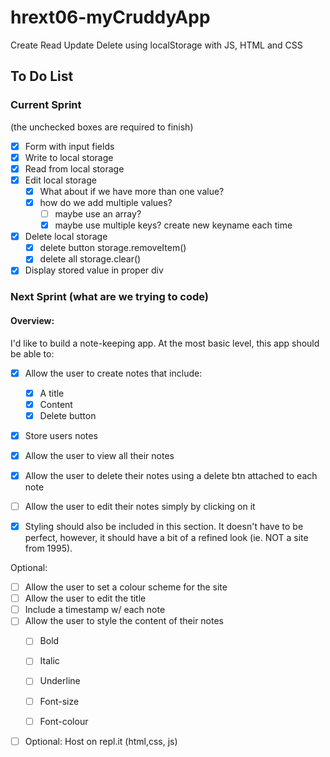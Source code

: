 # hrext06-myCruddyApp
Create Read Update Delete using localStorage with JS, HTML and CSS


## To Do List

### Current Sprint
(the unchecked boxes are required to finish)
- [x] Form with input fields
- [x] Write to local storage
- [x] Read from local storage
- [x] Edit local storage
    - [x] What about if we have more than one value?
    - [x] how do we add multiple values?
        - [ ] maybe use an array?
        - [x] maybe use multiple keys? create new keyname each time

- [x] Delete local storage
    - [x] delete button storage.removeItem()
    - [x] delete all storage.clear()
- [x] Display stored value in proper div

### Next Sprint (what are we trying to code)
#### Overview:
I'd like to build a note-keeping app. At the most basic level, this app should be able to:

- [x] Allow the user to create notes that include:
    - [x] A title
    - [x] Content
    - [x] Delete button
- [x] Store users notes
- [x] Allow the user to view all their notes
- [x] Allow the user to delete their notes using a delete btn attached to each note
- [ ] Allow the user to edit their notes simply by clicking on it

- [x] Styling should also be included in this section. It doesn't have to be perfect, however, it should have a bit of a refined look (ie. NOT a site from 1995).

Optional:

- [ ] Allow the user to set a colour scheme for the site
- [ ] Allow the user to edit the title
- [ ] Include a timestamp w/ each note
- [ ] Allow the user to style the content of their notes
    - [ ] Bold
    - [ ] Italic
    - [ ] Underline
    - [ ] Font-size
    - [ ] Font-colour


- [ ] Optional: Host on repl.it (html,css, js)
